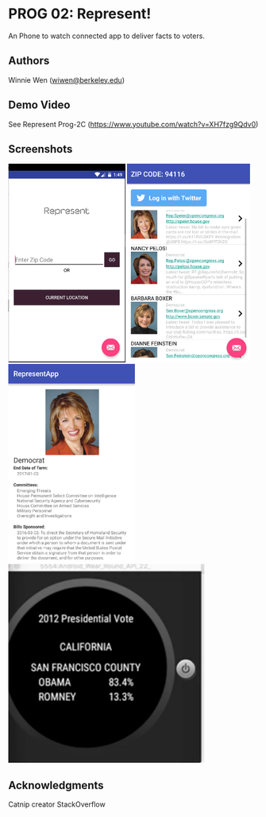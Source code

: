 # PROG 02: Represent!

An Phone to watch connected app to deliver facts to voters. 

## Authors

Winnie Wen ([wiwen@berkeley.edu](mailto:wiwen@berkeley.edu))

## Demo Video

See Represent Prog-2C (https://www.youtube.com/watch?v=XH7fzg9Qdv0)

## Screenshots

<img src="screenshots/mainpage.png" height="400" alt="Screenshot"/>
<img src="screenshots/secondpage.png" height="400" alt="Screenshot"/>
<img src="screenshots/thirdpage.png" height="400" alt="Screenshot"/>
<img src="screenshots/watch.png" height="400" alt="Screenshot"/>

## Acknowledgments

Catnip creator
StackOverflow
